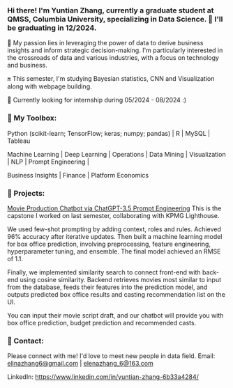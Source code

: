 ### Hi there! I'm Yuntian Zhang, currently a graduate student at QMSS, Columbia University, specializing in Data Science. 🙌 I'll be graduating in 12/2024.
💫 My passion lies in leveraging the power of data to derive business insights and inform strategic decision-making. I'm particularly interested in the crossroads of data and various industries, with a focus on technology and business.

🔛 This semester, I'm studying Bayesian statistics, CNN and Visualization along with webpage building. 

🚄 Currently looking for internship during 05/2024 - 08/2024 :)

### 🔧 My Toolbox:
Python (scikit-learn; TensorFlow; keras; numpy; pandas) | R | MySQL | Tableau

Machine Learning | Deep Learning | Operations | Data Mining | Visualization | NLP | Prompt Engineering |

Business Insights | Finance | Platform Economics

### 📂 Projects:
[Movie Production Chatbot via ChatGPT-3.5 Prompt Engineering](https://github.com/zesiii/movie-production-chatbot) 
This is the capstone I worked on last semester, collaborating with KPMG Lighthouse.

We used few-shot prompting by adding context, roles and rules. Achieved 96% accuracy after iterative updates. Then built a machine learning model for box office prediction, involving preprocessing, feature engineering, hyperparameter tuning, and ensemble. The final model achieved an RMSE of 1.1.

Finally, we implemented similarity search to connect front-end with back-end using cosine similarity. Backend retrieves movies most similar to input from the database, feeds their features into the prediction model, and outputs predicted box office results and casting recommendation list on the UI.

You can input their movie script draft, and our chatbot will provide you with box office prediction, budget prediction and recommended casts. 

### 📢 Contact:
Please connect with me! I'd love to meet new people in data field. 
Email: elinazhang6@gmail.com | elenazhang_6@163.com

LinkedIn: https://www.linkedin.com/in/yuntian-zhang-6b33a4284/
<!--
**zesiii/zesiii** is a ✨ _special_ ✨ repository because its `README.md` (this file) appears on your GitHub profile.

Here are some ideas to get you started:

- 🔭 I’m currently working on ...
- 🌱 I’m currently learning ...
- 👯 I’m looking to collaborate on ...
- 🤔 I’m looking for help with ...
- 💬 Ask me about ...
- 📫 How to reach me: ...
- 😄 Pronouns: ...
- ⚡ Fun fact: ...
-->
